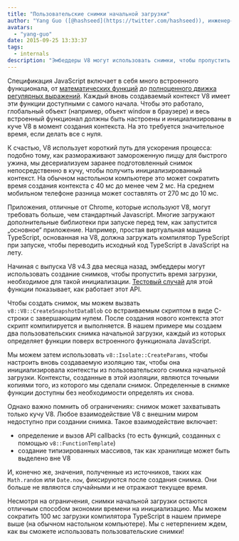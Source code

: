 ```yaml
---
title: "Пользовательские снимки начальной загрузки"
author: "Yang Guo ([@hashseed](https://twitter.com/hashseed)), инженер-программист и поставщик предварительного нагрева двигателя"
avatars:
  - "yang-guo"
date: 2015-09-25 13:33:37
tags:
  - internals
description: "Эмбеддеры V8 могут использовать снимки, чтобы пропустить время загрузки, которое требуется для инициализации программ JavaScript."
---
```

Спецификация JavaScript включает в себя много встроенного функционала, от [математических функций](https://developer.mozilla.org/en/docs/Web/JavaScript/Reference/Global_Objects/Math) до [полноценного движка регулярных выражений](https://developer.mozilla.org/en/docs/Web/JavaScript/Guide/Regular_Expressions). Каждый вновь создаваемый контекст V8 имеет эти функции доступными с самого начала. Чтобы это работало, глобальный объект (например, объект window в браузере) и весь встроенный функционал должны быть настроены и инициализированы в куче V8 в момент создания контекста. На это требуется значительное время, если делать все с нуля.

<!--truncate-->
К счастью, V8 использует короткий путь для ускорения процесса: подобно тому, как размораживают замороженную пиццу для быстрого ужина, мы десериализуем заранее подготовленный снимок непосредственно в кучу, чтобы получить инициализированный контекст. На обычном настольном компьютере это может сократить время создания контекста с 40 мс до менее чем 2 мс. На среднем мобильном телефоне разница может составлять от 270 мс до 10 мс.

Приложения, отличные от Chrome, которые используют V8, могут требовать больше, чем стандартный Javascript. Многие загружают дополнительные библиотеки при запуске перед тем, как запустится „основное“ приложение. Например, простая виртуальная машина TypeScript, основанная на V8, должна загружать компилятор TypeScript при запуске, чтобы переводить исходный код TypeScript в JavaScript на лету.

Начиная с выпуска V8 v4.3 два месяца назад, эмбеддеры могут использовать создание снимков, чтобы пропустить время загрузки, необходимое для такой инициализации. [Тестовый случай](https://chromium.googlesource.com/v8/v8.git/+/4.5.103.9/test/cctest/test-serialize.cc#661) для этой функции показывает, как работает этот API.

Чтобы создать снимок, мы можем вызвать `v8::V8::CreateSnapshotDataBlob` со встраиваемым скриптом в виде C-строки с завершающим нулем. После создания нового контекста этот скрипт компилируется и выполняется. В нашем примере мы создаем два пользовательских снимка начальной загрузки, каждый из которых определяет функции поверх встроенного функционала JavaScript.

Мы можем затем использовать `v8::Isolate::CreateParams`, чтобы настроить вновь создаваемую изоляцию так, чтобы она инициализировала контексты из пользовательского снимка начальной загрузки. Контексты, созданные в этой изоляции, являются точными копиями того, из которого мы сделали снимок. Определенные в снимке функции доступны без необходимости определять их снова.

Однако важно помнить об ограничениях: снимок может захватывать только кучу V8. Любое взаимодействие V8 с внешним миром недоступно при создании снимка. Такое взаимодействие включает:

- определение и вызов API callbacks (то есть функций, созданных с помощью `v8::FunctionTemplate`)
- создание типизированных массивов, так как хранилище может быть выделено вне V8

И, конечно же, значения, полученные из источников, таких как `Math.random` или `Date.now`, фиксируются после создания снимка. Они больше не являются случайными и не отражают текущее время.

Несмотря на ограничения, снимки начальной загрузки остаются отличным способом экономии времени на инициализацию. Мы можем сократить 100 мс загрузки компилятора TypeScript в нашем примере выше (на обычном настольном компьютере). Мы с нетерпением ждем, как вы сможете использовать пользовательские снимки!
